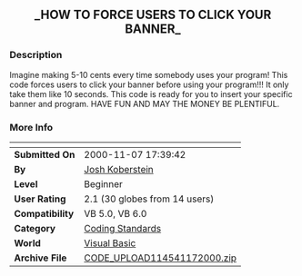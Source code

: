 ﻿<div align="center">

## \_HOW TO FORCE USERS TO CLICK YOUR BANNER\_


</div>

### Description

Imagine making 5-10 cents every time somebody uses your program! This code forces users to click your banner before using your program!!! It only take them like 10 seconds. This code is ready for you to insert your specific banner and program. HAVE FUN AND MAY THE MONEY BE PLENTIFUL.
 
### More Info
 


<span>             |<span>
---                |---
**Submitted On**   |2000-11-07 17:39:42
**By**             |[Josh Koberstein](https://github.com/Planet-Source-Code/PSCIndex/blob/master/ByAuthor/josh-koberstein.md)
**Level**          |Beginner
**User Rating**    |2.1 (30 globes from 14 users)
**Compatibility**  |VB 5\.0, VB 6\.0
**Category**       |[Coding Standards](https://github.com/Planet-Source-Code/PSCIndex/blob/master/ByCategory/coding-standards__1-43.md)
**World**          |[Visual Basic](https://github.com/Planet-Source-Code/PSCIndex/blob/master/ByWorld/visual-basic.md)
**Archive File**   |[CODE\_UPLOAD114541172000\.zip](https://github.com/Planet-Source-Code/josh-koberstein-how-to-force-users-to-click-your-banner__1-12622/archive/master.zip)








